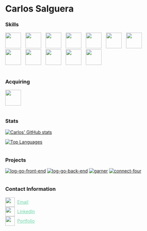 # Carlos Salguera

### Skills

<img src="https://cdn.jsdelivr.net/gh/devicons/devicon/icons/javascript/javascript-original.svg" width="50px" style="padding-right:10px" />
<img src="https://cdn.jsdelivr.net/gh/devicons/devicon/icons/typescript/typescript-original.svg" width="50px" style="padding-right:10px" />
<img src="https://cdn.jsdelivr.net/gh/devicons/devicon/icons/react/react-original.svg" width="50px" style="padding-right:10px" />
<img src="https://cdn.jsdelivr.net/gh/devicons/devicon/icons/nodejs/nodejs-original.svg" width="50px" style="padding-right:10px" />
<img src="https://cdn.jsdelivr.net/gh/devicons/devicon/icons/express/express-original.svg" width="50px" style="padding-right:10px" />
<img src="https://cdn.jsdelivr.net/gh/devicons/devicon/icons/mongodb/mongodb-original.svg" width="50px" style="padding-right:10px" />
<img src="https://i.imgur.com/qfArKK8.png" width="50px" style="padding-right:10px" />
<img src="https://cdn.jsdelivr.net/gh/devicons/devicon/icons/postgresql/postgresql-original.svg" width="50px" style="padding-right:10px" />
<img src="https://cdn.jsdelivr.net/gh/devicons/devicon/icons/sequelize/sequelize-original.svg" width="50px" style="padding-right:10px" />
<img src="https://cdn.jsdelivr.net/gh/devicons/devicon/icons/html5/html5-original.svg" width="50px" style="padding-right:10px" />
<img src="https://cdn.jsdelivr.net/gh/devicons/devicon/icons/css3/css3-original.svg" width="50px" style="padding-right:10px" />
<img src="https://cdn.jsdelivr.net/gh/devicons/devicon/icons/bash/bash-original.svg" width="50px" style="padding-right:10px" />

#

### Acquiring

<img src="https://cdn.jsdelivr.net/gh/devicons/devicon/icons/java/java-original.svg" width="50px"/>

#

### Stats

[![Carlos' GitHub stats](https://github-readme-stats.vercel.app/api?username=csalguera&hide=stars,issues&count_private=true&show_icons=true&theme=synthwave)](https://github.com/csalguera/github-readme-stats)

[![Top Languages](https://github-readme-stats.vercel.app/api/top-langs/?username=csalguera&langs_count=10&layout=compact&count_private=true&theme=synthwave)](https://github.com/csalguera/github-readme-stats)

#

### Projects

[![log-go-front-end](https://github-readme-stats.vercel.app/api/pin/?username=csalguera&repo=log-go-front-end&theme=synthwave)](https://github.com/csalguera/log-go-front-end) [![log-go-back-end](https://github-readme-stats.vercel.app/api/pin/?username=csalguera&repo=log-go-back-end&theme=synthwave)](https://github.com/csalguera/log-go-back-end) [![garner](https://github-readme-stats.vercel.app/api/pin/?username=csalguera&repo=garner&theme=synthwave)](https://github.com/csalguera/garner) [![connect-four](https://github-readme-stats.vercel.app/api/pin/?username=csalguera&repo=connect-four&theme=synthwave)](https://github.com/csalguera/connect-four)

#

### Contact Information

<div style="display: flex; align-items: center;">
  <img src="https://i.imgur.com/66I52fG.png" width="30px"/>
  <a href="mailto:carlos.e.salguera@gmail.com" style="margin-left: 8px; color: #6ad5a8;">Email</a>
</div>

<div style="display: flex; align-items: center;">
  <img src="https://i.imgur.com/59N1LTh.png" width="30px"/>
  <a href="https://www.linkedin.com/in/carlos-salguera/" style="margin-left: 8px; color: #6ad5a8;">LinkedIn</a>
</div>

<div style="display: flex; align-items: center;">
  <img src="https://i.imgur.com/OgNiXXo.png" width="30px"/>
  <a href="https://csalguera-portfolio.netlify.app/" style="margin-left: 8px; color: #6ad5a8;">Portfolio</a>
</div>
